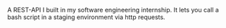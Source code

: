 A REST-API I built in my software engineering internship. It lets you call a bash script in a staging environment via http requests.